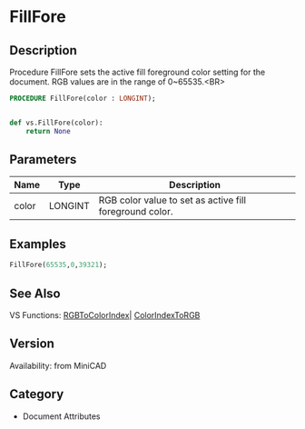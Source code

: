 # FillFore

## Description
Procedure FillFore sets the active fill foreground color setting for the document. RGB values are in the range of 0~65535.&lt;BR&gt;


```pascal
PROCEDURE FillFore(color : LONGINT);
```

```python

def vs.FillFore(color):
    return None
```

## Parameters
|Name|Type|Description|
|---|---|---|
|color|LONGINT|RGB color value to set as active fill foreground color.|

## Examples
```pascal
FillFore(65535,0,39321);


```

## See Also
VS Functions:
[RGBToColorIndex](RGBToColorIndex.md)| [ColorIndexToRGB](ColorIndexToRGB.md)

## Version
Availability: from MiniCAD
## Category
* Document Attributes

